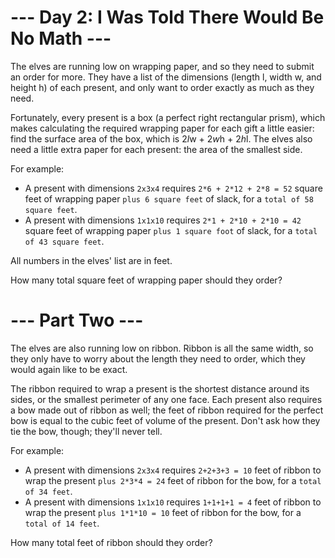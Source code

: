 # --- Day 2: I Was Told There Would Be No Math ---
The elves are running low on wrapping paper, and so they need to submit an order for more. They have a list of the dimensions (length l, width w, and height h) of each present, and only want to order exactly as much as they need.

Fortunately, every present is a box (a perfect right rectangular prism), which makes calculating the required wrapping paper for each gift a little easier: find the surface area of the box, which is 2*l*w + 2*w*h + 2*h*l. The elves also need a little extra paper for each present: the area of the smallest side.

For example:

- A present with dimensions `2x3x4` requires `2*6 + 2*12 + 2*8 = 52` square feet of wrapping paper `plus 6 square feet` of slack, for a `total of 58 square feet`.
- A present with dimensions `1x1x10` requires `2*1 + 2*10 + 2*10 = 42` square feet of wrapping paper `plus 1 square foot` of slack, for a `total of 43 square feet`.

All numbers in the elves' list are in feet. 

How many total square feet of wrapping paper should they order?

# --- Part Two ---
The elves are also running low on ribbon. Ribbon is all the same width, so they only have to worry about the length they need to order, which they would again like to be exact.

The ribbon required to wrap a present is the shortest distance around its sides, or the smallest perimeter of any one face. Each present also requires a bow made out of ribbon as well; the feet of ribbon required for the perfect bow is equal to the cubic feet of volume of the present. Don't ask how they tie the bow, though; they'll never tell.

For example:

- A present with dimensions `2x3x4` requires `2+2+3+3 = 10` feet of ribbon to wrap the present `plus 2*3*4 = 24` feet of ribbon for the bow, for a `total of 34 feet`.
- A present with dimensions `1x1x10` requires `1+1+1+1 = 4` feet of ribbon to wrap the present `plus 1*1*10 = 10` feet of ribbon for the bow, for a `total of 14 feet`.

How many total feet of ribbon should they order?